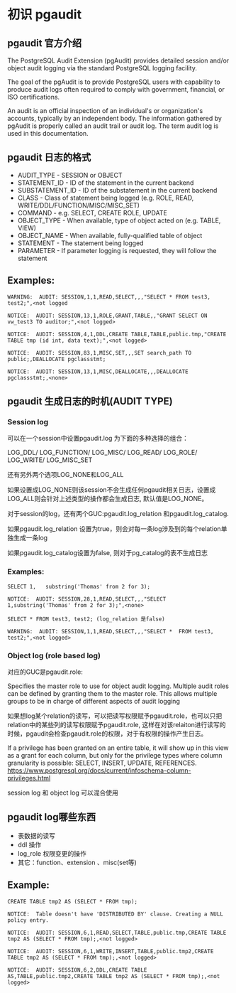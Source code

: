 # 初识 pgaudit

## pgaudit 官方介绍
The PostgreSQL Audit Extension (pgAudit) provides detailed session and/or object audit logging via the standard PostgreSQL logging facility.

The goal of the pgAudit is to provide PostgreSQL users with capability to produce audit logs often required to comply with government, financial, or ISO certifications.

An audit is an official inspection of an individual's or organization's accounts, typically by an independent body. The information gathered by pgAudit is properly called an audit trail or audit log. The term audit log is used in this documentation.

## pgaudit 日志的格式

- AUDIT_TYPE - SESSION or OBJECT 
- STATEMENT_ID - ID of the statement in the current backend 
- SUBSTATEMENT_ID - ID of the substatement in the current backend 
- CLASS - Class of statement being logged (e.g. ROLE, READ, WRITE/DDL/FUNCTION/MISC/MISC_SET) 
- COMMAND - e.g. SELECT, CREATE ROLE, UPDATE 
- OBJECT_TYPE - When available, type of object acted on (e.g. TABLE, VIEW) 
- OBJECT_NAME - When available, fully-qualified table of object 
- STATEMENT - The statement being logged 
- PARAMETER - If parameter logging is requested, they will follow the statement 

## Examples:
```
WARNING:  AUDIT: SESSION,1,1,READ,SELECT,,,"SELECT * FROM test3, test2;",<not logged 

NOTICE:  AUDIT: SESSION,13,1,ROLE,GRANT,TABLE,,"GRANT SELECT ON vw_test3 TO auditor;",<not logged> 

NOTICE:  AUDIT: SESSION,4,1,DDL,CREATE TABLE,TABLE,public.tmp,"CREATE TABLE tmp (id int, data text);",<not logged> 

NOTICE:  AUDIT: SESSION,83,1,MISC,SET,,,SET search_path TO public;,DEALLOCATE pgclassstmt; 

NOTICE:  AUDIT: SESSION,13,1,MISC,DEALLOCATE,,,DEALLOCATE pgclassstmt;,<none> 
```

## pgaudit 生成日志的时机(AUDIT TYPE) 
### Session log
可以在一个session中设置pgaudit.log 为下面的多种选择的组合：

LOG_DDL/ LOG_FUNCTION/ LOG_MISC/ LOG_READ/ LOG_ROLE/ LOG_WRITE/ LOG_MISC_SET

还有另外两个选项LOG_NONE和LOG_ALL

如果设置成LOG_NONE则该session不会生成任何pgaudit相关日志，设置成LOG_ALL则会针对上述类型的操作都会生成日志,
默认值是LOG_NONE。

对于session的log，还有两个GUC:pgaudit.log_relation 和pgaudit.log_catalog. 

如果pgaudit.log_relation 设置为true，则会对每一条log涉及到的每个relation单独生成一条log

如果pgaudit.log_catalog设置为false, 则对于pg_catalog的表不生成日志

### Examples:
```
SELECT 1,   substring('Thomas' from 2 for 3);

NOTICE:  AUDIT: SESSION,28,1,READ,SELECT,,,"SELECT 1,substring('Thomas' from 2 for 3);",<none>

SELECT * FROM test3, test2; (log_relation 是false)

WARNING:  AUDIT: SESSION,1,1,READ,SELECT,,,"SELECT *  FROM test3, test2;",<not logged>
```

### Object log (role based log)

对应的GUC是pgaudit.role:

  Specifies the master role to use for object audit logging.  Multiple audit roles can be defined by granting them to the master role. This allows multiple groups to be in charge of different aspects of audit logging

如果想log某个relation的读写，可以把读写权限赋予pgaudit.role，也可以只把relation中的某些列的读写权限赋予pgaudit.role, 这样在对该relaiton进行读写的时候，pgaudit会检查pgaudit.role的权限，对于有权限的操作产生日志。

If a privilege has been granted on an entire table, it will show up in this view as a grant for each column, but only for the privilege types where column granularity is possible: SELECT, INSERT, UPDATE, REFERENCES.
https://www.postgresql.org/docs/current/infoschema-column-privileges.html

session log 和 object log 可以混合使用

## pgaudit log哪些东西
- 表数据的读写 
- ddl 操作
- log_role 权限变更的操作
- 其它：function、extension 、misc(set等)
## Example:

```
CREATE TABLE tmp2 AS (SELECT * FROM tmp);

NOTICE:  Table doesn't have 'DISTRIBUTED BY' clause. Creating a NULL policy entry.

NOTICE:  AUDIT: SESSION,6,1,READ,SELECT,TABLE,public.tmp,CREATE TABLE tmp2 AS (SELECT * FROM tmp);,<not logged>

NOTICE:  AUDIT: SESSION,6,1,WRITE,INSERT,TABLE,public.tmp2,CREATE TABLE tmp2 AS (SELECT * FROM tmp);,<not logged>

NOTICE:  AUDIT: SESSION,6,2,DDL,CREATE TABLE AS,TABLE,public.tmp2,CREATE TABLE tmp2 AS (SELECT * FROM tmp);,<not logged>
```





